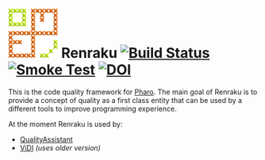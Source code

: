 ![Renraku logo](media/logo_100.png) Renraku [![Build Status](https://travis-ci.org/Uko/Renraku.svg?branch=master)](https://travis-ci.org/Uko/Renraku) [![Smoke Test](https://img.shields.io/jenkins/s/https/ci.inria.fr/pharo-contribution/Renraku-SmokeTest.svg?label=smoke%20test)](https://ci.inria.fr/pharo-contribution/job/Renraku-SmokeTest/) [![DOI](https://zenodo.org/badge/17245010.svg)](https://zenodo.org/badge/latestdoi/17245010)
=======

This is the code quality framework for [Pharo](http://pharo.org). The main goal of Renraku is to provide a concept of quality as a first class entity that can be used by a different tools to improve programming experience.

At the moment Renraku is used by:

 * [QualityAssistant](https://github.com/Uko/QualityAssistant)
 * [ViDI](https://github.com/Uko/Vidi) _(uses older version)_

